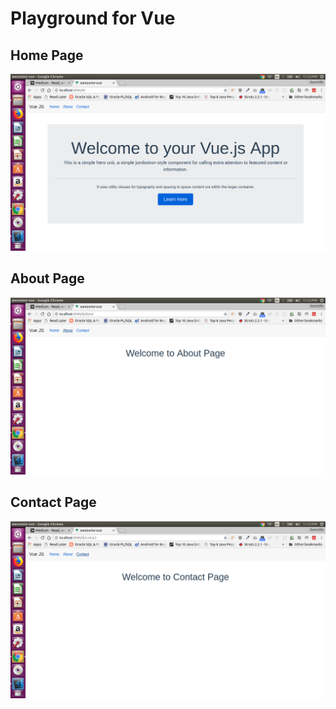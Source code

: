 # Playground for Vue

## Home Page
![alt text](https://github.com/Nasruddin/vue-router/blob/master/home-link.png "Home Page")

## About Page
![alt text](https://github.com/Nasruddin/vue-router/blob/master/about-link.png "About Page")

## Contact Page
![alt text](https://github.com/Nasruddin/vue-router/blob/master/contact-link.png "Contact Page")